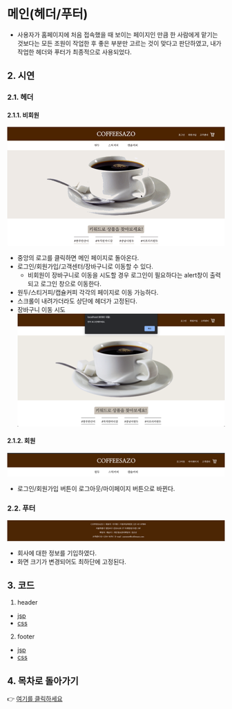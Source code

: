 # 메인(헤더/푸터)
- 사용자가 홈페이지에 처음 접속했을 때 보이는 페이지인 만큼 한 사람에게 맡기는 것보다는 모든 조원이 작업한 후 좋은 부분만 고르는 것이 맞다고 판단하였고, 내가 작업한 헤더와 푸터가 최종적으로 사용되었다.
## 2. 시연
### 2.1. 헤더
#### 2.1.1. 비회원
![](img/header.gif)<br/>
- 중앙의 로고를 클릭하면 메인 페이지로 돌아온다.
- 로그인/회원가입/고객센터/장바구니로 이동할 수 있다.
  - 비회원이 장바구니로 이동을 시도할 경우 로그인이 필요하다는 alert창이 출력되고 로그인 창으로 이동한다.
- 원두/스티거피/캡슐커피 각각의 페이지로 이동 가능하다.
- 스크롤이 내려가더라도 상단에 헤더가 고정된다.
- 장바구니 이동 시도
![](img/cart_not_login.png)<br/>
#### 2.1.2. 회원
![](img/header_login.png)<br/>
- 로그인/회원가입 버튼이 로그아웃/마이페이지 버튼으로 바뀐다.

### 2.2. 푸터
![](img/footer.png)<br/>
- 회사에 대한 정보를 기입하였다.
- 화면 크기가 변경되어도 최하단에 고정된다.

## 3. 코드
1. header
- [jsp](src/header.jsp)
- [css](src/header.css)
2. footer
- [jsp](src/footer.jsp)
- [css](src/footer.css)

## 4. 목차로 돌아가기
👉 [여기를 클릭하세요](/kh-semiproject/README.md)